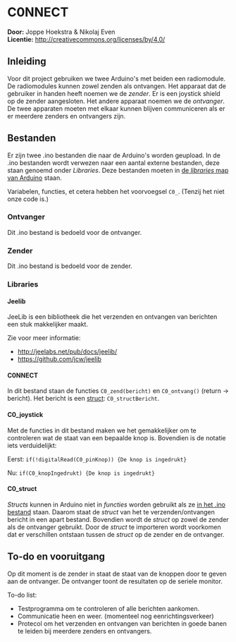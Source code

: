 # C0NNECT

**Door:** Joppe Hoekstra & Nikolaj Even  
**Licentie:** http://creativecommons.org/licenses/by/4.0/

## Inleiding

Voor dit project gebruiken we twee Arduino's met beiden een radiomodule. De radiomodules kunnen zowel zenden als ontvangen. Het apparaat dat de gebruiker in handen heeft noemen we de *zender*. Er is een joystick shield op de zender aangesloten. Het andere apparaat noemen we de *ontvanger*. De twee apparaten moeten met elkaar kunnen blijven communiceren als er er meerdere zenders en ontvangers zijn.

## Bestanden

Er zijn twee .ino bestanden die naar de Arduino's worden geupload. In de .ino bestanden wordt verwezen naar een aantal externe bestanden, deze staan genoemd onder *Libraries*. Deze bestanden moeten in [de *libraries* map van Arduino](https://www.arduino.cc/en/Hacking/Libraries) staan.

Variabelen, functies, et cetera hebben het voorvoegsel `C0_`. (Tenzij het niet onze code is.)

### Ontvanger
Dit .ino bestand is bedoeld voor de ontvanger.

### Zender
Dit .ino bestand is bedoeld voor de zender.

### Libraries

#### Jeelib
JeeLib is een bibliotheek die het verzenden en ontvangen van berichten een stuk makkelijker maakt.

Zie voor meer informatie:
- http://jeelabs.net/pub/docs/jeelib/
- https://github.com/jcw/jeelib

#### C0NNECT

In dit bestand staan de functies `C0_zend(bericht)` en `C0_ontvang()` (return -> bericht). Het bericht is een [struct](#c0_struct): `C0_structBericht`.

#### C0_joystick

Met de functies in dit bestand maken we het gemakkelijker om te controleren wat de staat van een bepaalde knop is. Bovendien is de notatie iets verduidelijkt:

Eerst: `if(!digitalRead(C0_pinKnop)) {De knop is ingedrukt}`

Nu: `if(C0_knopIngedrukt) {De knop is ingedrukt}`

#### C0_struct
*Structs* kunnen in Arduino niet in *functies* worden gebruikt als ze [in het .ino bestand](http://stackoverflow.com/questions/17493354/arduino-struct-pointer-as-function-parameter) staan. Daarom staat de *struct* van het te verzenden/ontvangen bericht in een apart bestand. Bovendien wordt de *struct* op zowel de zender als de ontvanger gebruikt. Door de *struct* te importeren wordt voorkomen dat er verschillen ontstaan tussen de *struct* op de zender en de ontvanger.

## To-do en vooruitgang
Op dit moment is de zender in staat de staat van de knoppen door te geven aan de ontvanger. De ontvanger toont de resultaten op de seriele monitor.

To-do list:
- Testprogramma om te controleren of alle berichten aankomen.
- Communicatie heen en weer. (momenteel nog eenrichtingsverkeer)
- Protecol om het verzenden en ontvangen van berichten in goede banen te leiden bij meerdere zenders en ontvangers.
